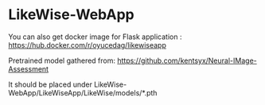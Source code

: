 # LikeWise-WebApp

You can also get docker image for Flask application : https://hub.docker.com/r/oyucedag/likewiseapp

Pretrained model gathered from: https://github.com/kentsyx/Neural-IMage-Assessment

It should be placed under LikeWise-WebApp/LikeWiseApp/LikeWise/models/*.pth
